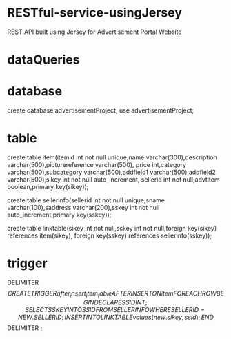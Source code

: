 # RESTful-service-usingJersey
REST API built using Jersey for Advertisement Portal Website



# dataQueries 
# database
create database advertisementProject;
use advertisementProject;

# table
create table item(itemid int not null unique,name varchar(300),description varchar(500),picturereference varchar(500),
  price int,category varchar(500),subcategory varchar(500),addfield1 varchar(500),addfield2 varchar(500),sikey int not null auto_increment,
  sellerid int not null,advtitem boolean,primary key(sikey));

create table sellerinfo(sellerid int not null unique,sname varchar(100),saddress varchar(200),sskey int not null
    auto_increment,primary key(sskey));

create table linktable(sikey int not null,sskey int not null,foreign key(sikey) references item(sikey),
  foreign key(sskey) references sellerinfo(sskey));

# trigger
DELIMITER $$
  CREATE TRIGGER after_insert_item_table
    AFTER INSERT ON item
    FOR EACH ROW
  BEGIN
    DECLARE SSID INT;
    SELECT SSKEY INTO SSID FROM SELLERINFO WHERE SELLERID=NEW.SELLERID;
    INSERT INTO LINKTABLE values(new.sikey,ssid);
  END$$
  DELIMITER ;
